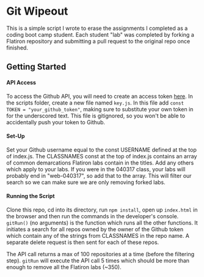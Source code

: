 # Git Wipeout

This is a simple script I wrote to erase the assignments I completed as a coding boot camp student. Each student "lab" was completed by forking a Flatiron repository and submitting a pull request to the original repo once finished.

## Getting Started

#### API Access

To access the Github API, you will need to create an access token [here](https://github.com/settings/tokens). In the scripts folder, create a new file named `key.js`. In this file add `const TOKEN = "your_github_token"`, making sure to substitute your own token in for the underscored text. This file is gitignored, so you won't be able to accidentally push your token to Github.

#### Set-Up

Set your Github username equal to the const USERNAME defined at the top of index.js. The CLASSNAMES const at the top of index.js contains an array of common demarcations Flatiron labs contain in the titles. Add any others which apply to your labs. If you were in the 040317 class, your labs will probably end in "web-040317", so add that to the array. This will filter our search so we can make sure we are only removing forked labs.


#### Running the Script

Clone this repo, cd into its directory, run `npm install`, open up `index.html` in the browser and then run the commands in the developer's console. `gitRun()` (no arguments) is the function which runs all the other functions. It initiates a search for all repos owned by the owner of the Github token which contain any of the strings from CLASSNAMES in the repo name. A separate delete request is then sent for each of these repos.

The API call returns a max of 100 repositories at a time (before the filtering step). `gitRun` will execute the API call 5 times which should be more than enough to remove all the Flatiron labs (~350).
